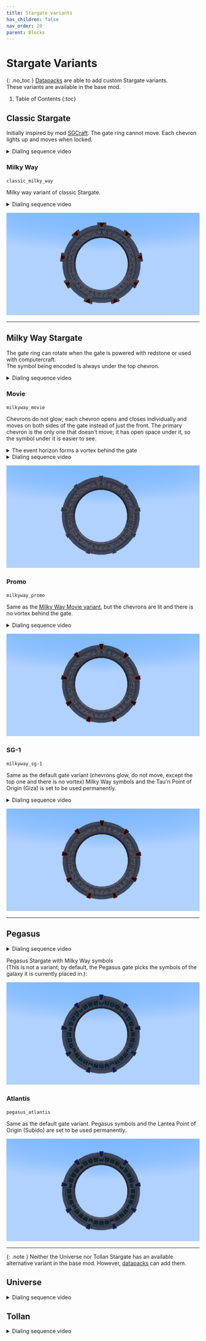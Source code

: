 ```yaml
---
title: Stargate variants
has_children: false
nav_order: 20
parent: Blocks
---
```


# Stargate Variants
{: .no_toc }
[Datapacks](/datapacks) are able to add custom Stargate variants.  
These variants are available in the base mod.

1. Table of Contents
{:toc}

## Classic Stargate

Initially inspired by mod [SGCraft](https://www.curseforge.com/minecraft/mc-mods/sg-craft).
The gate ring cannot move.
Each chevron lights up and moves when locked.

<details>
    <summary>Dialing sequence video</summary>
    {% include youtubePlayer.html id="8i-3zoKVpp4" %}
</details>

### Milky Way
`classic_milky_way`

Milky way variant of classic Stargate. 

<details>
    <summary>Dialing sequence video</summary>
    {% include youtubePlayer.html id="gQbaDO334c4" %}
</details>


![Classic Stargate Milky Way variant](/assets/img/blocks/technological/variants/classic_milkyway.png)

___

## Milky Way Stargate

The gate ring can rotate when the gate is powered with redstone or used with computercraft.  
The symbol being encoded is always under the top chevron.

<details>
    <summary>Dialing sequence video</summary>
    {% include youtubePlayer.html id="bOG_9Q9396E" %}
</details>

### Movie
`milkyway_movie`

Chevrons do not glow; each chevron opens and closes individually and moves on both sides of the gate instead of just the front. 
The primary chevron is the only one that doesn't move; it has open space under it, so the symbol under it is easier to see.
<details>
    <summary>The event horizon forms a vortex behind the gate</summary>
    <p><img src="/assets/img/blocks/technological/variants/vortex.png" alt="Milky Way Stargate movie variant"></p>
</details>

<details>
    <summary>Dialing sequence video</summary>
    {% include youtubePlayer.html id="ptVJKO5nW20" %}
</details>

![Milky Way Stargate movie variant](/assets/img/blocks/technological/variants/milkyway_movie.png)

### Promo
`milkyway_promo`

Same as the [Milky Way Movie variant](#movie), but the chevrons are lit and there is no vortex behind the gate.

<details>
    <summary>Dialing sequence video</summary>
    {% include youtubePlayer.html id="gf6m-AcZwMg" %}
</details>

![Milky Way Stargate promo variant](/assets/img/blocks/technological/variants/milkyway_promo.png)

### SG-1
`milkyway_sg-1`

Same as the default gate variant (chevrons glow, do not move, except the top one and there is no vortex)
Milky Way symbols and the Tau'ri Point of Origin (Giza) is set to be used permanently.

<details>
    <summary>Dialing sequence video</summary>
    {% include youtubePlayer.html id="Fwc8eTm0Ph8" %}
</details>

![Milky Way Stargate SG-1 variant](/assets/img/blocks/technological/variants/milkyway_sg-1.png)

___

## Pegasus

<details>
    <summary>Dialing sequence video</summary>
    {% include youtubePlayer.html id="BcUokqncKYI" %}
</details>

Pegasus Stargate with Milky Way symbols  
(This is not a variant; by default, the Pegasus gate picks the symbols of the galaxy it is currently placed in.):

![Pegasus Stargate Milky Way symbols](/assets/img/blocks/technological/variants/pegasus_milkyway_symbols.png)

### Atlantis
`pegasus_atlantis`

Same as the default gate variant.
Pegasus symbols and the Lantea Point of Origin (Subido) are set to be used permanently.

![Pegasus Stargate atlantis_variant](/assets/img/blocks/technological/variants/pegasus_atlantis.png)

___

{: .note }
Neither the Universe nor Tollan Stargate has an available alternative variant in the base mod.
However, [datapacks](/datapacks) can add them.

## Universe

<details>
    <summary>Dialing sequence video</summary>
    {% include youtubePlayer.html id="yN7fWUbOnsw" %}
</details>

## Tollan

<details>
    <summary>Dialing sequence video</summary>
    {% include youtubePlayer.html id="XX9BfnVoAkc" %}
</details>
